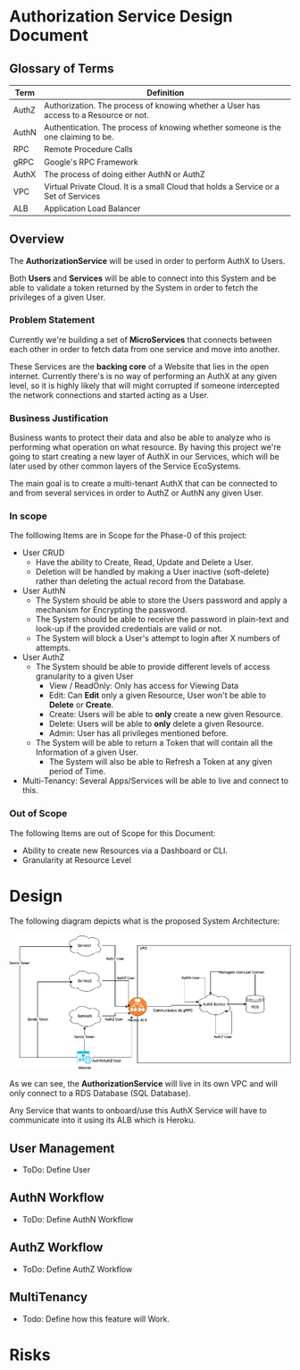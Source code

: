 # **Authorization Service Design Document**

## **Glossary of Terms**

| Term  | Definition                                                                            |
|-------|---------------------------------------------------------------------------------------|
| AuthZ | Authorization. The process of knowing whether a User has access to a Resource or not. |
| AuthN | Authentication. The process of knowing whether someone is the one claiming to be.     |
| RPC   | Remote Procedure Calls                                                                |
| gRPC  | Google's RPC Framework                                                                |
| AuthX | The process of doing either AuthN or AuthZ                                            |
| VPC   | Virtual Private Cloud. It is a small Cloud that holds a Service or a Set of Services  |
| ALB   | Application Load Balancer                                                             |

## **Overview**

The **AuthorizationService** will be used in order to perform AuthX to Users. 

Both **Users** and __Services__ will be able to connect into this System and be able to validate a token returned by the System in order to fetch the privileges of a given User.

### **Problem Statement**

Currently we're building a set of **MicroServices** that connects between each other in order to fetch data from one service and move into another.

These Services are the **backing core** of a Website that lies in the open internet. Currently there's is no way of performing an AuthX at any given level, so it is highly likely that will might corrupted if someone intercepted the network connections and started acting as a User.

### **Business Justification**

Business wants to protect their data and also be able to analyze who is performing what operation on what resource. By having this project we're going to start creating a new layer of AuthX in our Services, which will be later used by other common layers of the Service EcoSystems.

The main goal is to create a multi-tenant AuthX that can be connected to and from several services in order to AuthZ or AuthN any given User.

### **In scope**

The folllowing Items are in Scope for the Phase-0 of this project:

* User CRUD
  * Have the ability to Create, Read, Update and Delete a User.
  * Deletion will be handled by making a User inactive (soft-delete) rather than deleting the actual record from the Database.
* User AuthN
  * The System should be able to store the Users password and apply a mechanism for Encrypting the password.
  * The System should be able to receive the password in plain-text and look-up if the provided credentials are valid or not.
  * The System will block a User's attempt to login after X numbers of attempts.
* User AuthZ
  * The System should be able to provide different levels of access granularity to a given User
    * View / ReadOnly: Only has access for Viewing Data
    * Edit: Can **Edit** only a given Resource, User won't be able to **Delete** or **Create**.
    * Create: Users will be able to **only** create a new given Resource.
    * Delete: Users will be able to **only** delete a given Resource.
    * Admin: User has all privileges mentioned before.
  * The System will be able to return a Token that will contain all the Information of a given User.
    * The System will also be able to Refresh a Token at any given period of Time.
* Multi-Tenancy: Several Apps/Services will be able to live and connect to this.

### **Out of Scope**

The following Items are out of Scope for this Document:

* Ability to create new Resources via a Dashboard or CLI.
* Granularity at Resource Level

# **Design**

The following diagram depicts what is the proposed System Architecture:

![Image](images/AuthXService.jpg)

As we can see, the **AuthorizationService** will live in its own VPC and will only connect to a RDS Database (SQL Database). 

Any Service that wants to onboard/use this AuthX Service will have to communicate into it using its ALB which is Heroku.

## User Management

* ToDo: Define User

## AuthN Workflow

* ToDo: Define AuthN Workflow

## AuthZ Workflow

* ToDo: Define AuthZ Workflow

## MultiTenancy

* Todo: Define how this feature will Work.

# **Risks**

